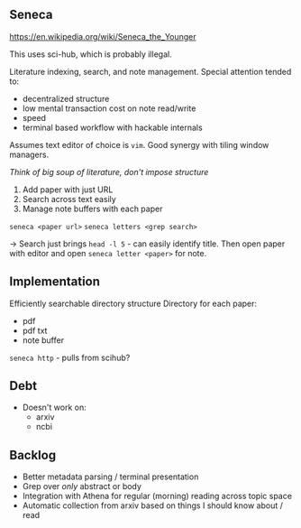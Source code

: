 Seneca
---

https://en.wikipedia.org/wiki/Seneca_the_Younger

This uses sci-hub, which is probably illegal.

Literature indexing, search, and note management. Special attention tended to: 

  * decentralized structure
  * low mental transaction cost on note read/write
  * speed
  * terminal based workflow with hackable internals

Assumes text editor of choice is `vim`. Good synergy with tiling window managers.


_Think of big soup of literature, don't impose structure_
1. Add paper with just URL
2. Search across text easily
3. Manage note buffers with each paper

`seneca <paper url>`
`seneca letters <grep search>`

-> Search just brings `head -l 5` - can easily identify title.
Then open paper with editor and open `seneca letter <paper>` for note.

## Implementation

Efficiently searchable directory structure
Directory for each paper:
  * pdf
  * pdf txt
  * note buffer

`seneca http` - pulls from scihub?

## Debt

  * Doesn't work on:
    * arxiv
    * ncbi

## Backlog

  * Better metadata parsing / terminal presentation
  * Grep over _only_ abstract or body 
  * Integration with Athena for regular (morning) reading across topic space
  * Automatic collection from arxiv based on things I should know about / read
